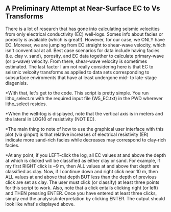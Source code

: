 
## A Preliminary Attempt at Near-Surface EC to Vs Transforms

There is a lot of research that has gone into calculating seismic velocities 
from only electrical conductivity (EC) well-logs. Somes info about facies or 
porosity is available (which is great!). However, for our case, we ONLY 
have EC. Morever, we are jumping from EC straight to shear-wave velocity,
which isn't conventioal at all. Best case scenarios for data include 
having facies (i.e. clay v. sand), porosity, and EC data together to calculate 
primary-wave (or p-wave) velocity. From there, shear-wave velocity is sometimes
estimated. The last factor I am not really considering here is that 
EC to seismic velcoity transforms as applied to data sets corresponding to 
subsurface enviroments that have at least undergone mid- to late-stage 
diagenisis.

*With that, let's get to the code. This script is pretty simple. You 
run litho_select.m with the required input file (W5_EC.txt) in the 
PWD wherever litho_select resides. 

*When the well-log is displayed, note that the vertical axis is in meters
and the lateral in LOG10 of resistivity (NOT EC). 

*The main thing to note of how to use the graphical user interface with 
this plot (via ginput) is that relative increases of electrical resistivity (ER)
indicate more sand-rich facies while decreases may correspond to clay-rich facies.

*At any point, if you LEFT-click the log, all EC values at and above the depth 
at which is clicked will be classified as either clay or sand. For example,
if my first RIGHT click is ~9 m, then ALL values at and above that depth are classified 
as clay. Now, if I continue down and right click near 10 m, then ALL values at and above 
that depth BUT less than the depth of previous click are set as clay. The user must 
click (or classify) at least three points for this script to work. Also, note that 
a click entails clicking right (or left) and THEN pressing ENTER. Once you have entered 
at least three clicks, simply end the analysis/interpretation by clicking ENTER.
The output should look like what's displayed above.


